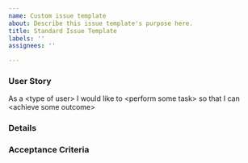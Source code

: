 ```yaml
---
name: Custom issue template
about: Describe this issue template's purpose here.
title: Standard Issue Template
labels: ''
assignees: ''

---
```


### User Story
<!-- Include a relevant user story to help others understand the purpose of the ticket -->
As a \<type of user\> I would like to \<perform some task\> so that I can \<achieve some outcome\>

### Details
<!-- Include any extra details needed to perform this ticket. Include any additional resources that would be helpful -->


### Acceptance Criteria
<!-- Include acceptance critiera for the ticket, ie. what must be done for this ticket to be considered "done" -->

